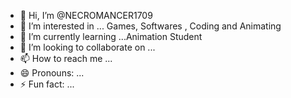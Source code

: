 - 👋 Hi, I’m @NECROMANCER1709
- 👀 I’m interested in ... Games, Softwares , Coding and Animating
- 🌱 I’m currently learning ...Animation Student
- 💞️ I’m looking to collaborate on ...
- 📫 How to reach me ...
- 😄 Pronouns: ...
- ⚡ Fun fact: ...

<!---
NECROMANCER1709/NECROMANCER1709 is a ✨ special ✨ repository because its `README.md` (this file) appears on your GitHub profile.
You can click the Preview link to take a look at your changes.
--->
